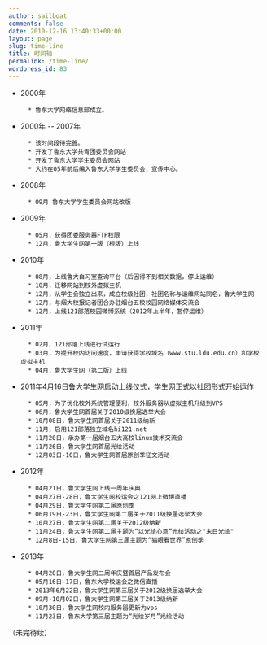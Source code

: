 ```yaml
---
author: sailboat
comments: false
date: 2010-12-16 13:40:33+00:00
layout: page
slug: time-line
title: 时间轴
permalink: /time-line/
wordpress_id: 83
---
```


* 2000年

        * 鲁东大学网络信息部成立。

* 2000年 -- 2007年

        * 该时间段待完善。
        * 开发了鲁东大学共青团委员会网站
        * 开发了鲁东大学学生委员会网站
        * 大约在05年前后编入鲁东大学学生委员会，宣传中心。

* 2008年

        * 09月 鲁东大学学生委员会网站改版

* 2009年

        * 05月，获得团委服务器FTP权限
        * 12月，鲁大学生网第一版（橙版）上线

* 2010年

        * 08月，上线鲁大自习室查询平台（后因得不到相关数据，停止运维）
        * 10月，迁移网站到校外虚拟主机
        * 12月，从学生会独立出来，成立校级社团，社团名称与运维网站同名，鲁大学生网
        * 12月，与烟大校报记者团合办驻烟台五校校园网络媒体交流会
        * 12月，上线121部落校园微博系统（2012年上半年，暂停运维）

* 2011年

        * 02月，121部落上线进行试运行
        * 03月，为提升校内访问速度，申请获得学校域名（www.stu.ldu.edu.cn）和学校虚拟主机
        * 04月，鲁大学生网（第二版）上线
       
* 2011年4月16日鲁大学生网启动上线仪式，学生网正式以社团形式开始运作

        * 05月，为了优化校外系统管理便利，校外服务器从虚拟主机升级到VPS
        * 06月，鲁大学生网首届关于2010级换届选举大会
        * 10月08日，鲁大学生网首届关于2011级纳新
        * 11月，启用121部落独立域名hi121.net
        * 11月20日，承办第一届烟台五大高校linux技术交流会
        * 11月26日，鲁大学生网首届光绘活动
        * 12月03日-10日，鲁大学生网首届原创季征文活动
       
* 2012年

        * 04月21日，鲁大学生网上线一周年庆典
        * 04月27日-28日，鲁大学生网校运会之121网上微博直播
        * 04月29日，鲁大学生网第二届原创季
        * 06月19日-23日，鲁大学生网第二届关于2011级换届选举大会
        * 10月27日，鲁大学生网第二届关于2012级纳新
        * 11月24日，鲁大学生网第二届主题为“以光绘心意”光绘活动之"末日光绘"
        * 12月8日-15日，鲁大学生网第三届主题为“猫眼看世界”原创季

* 2013年

        * 04月20日，鲁大学生网二周年庆暨首届产品发布会
        * 05月16日-17日，鲁东大学校运会之微信直播
        * 2013年6月22日，鲁大学生网第三届关于2012级换届选举大会
        * 09月-10月02日，鲁大学生网第三届关于2013级纳新
        * 10月30日，鲁大学生网校内服务器更新为vps
        * 11月23日，鲁东大学第三届主题为“光绘岁月”光绘活动

（未完待续）
